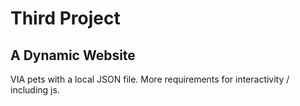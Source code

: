# Third Project

## A Dynamic Website

VIA pets with a local JSON file.
More requirements for interactivity / including js.